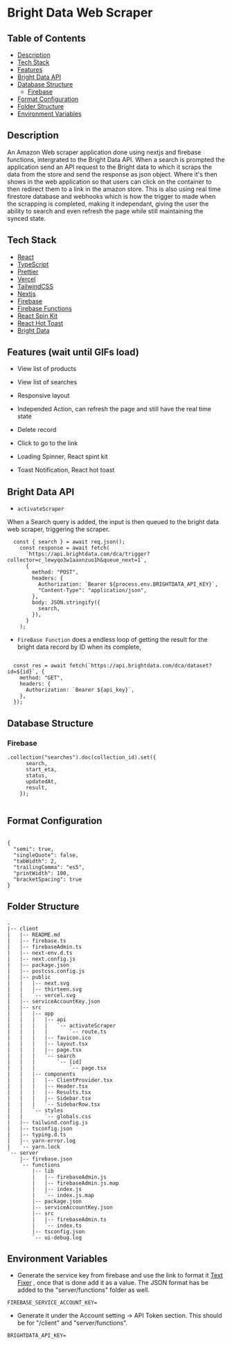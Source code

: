 # Bright Data Web Scraper

## Table of Contents

- [Description](#description)
- [Tech Stack](#tech-stack)
- [Features](#features-wait-until-gifs-load)
- [Bright Data API](#bright-data-api)
- [Database Structure](#database-structure)
    - [Firebase](#mfirebase)
- [Format Configuration](#format-configuration)
- [Folder Structure](#folder-structure)
- [Environment Variables](#environment-variables)

## Description

An Amazon Web scraper application done using nextjs and firebase functions, intergrated to the Bright Data API. When a search is prompted the application send an API request
to the Bright data to which it scraps the data from the store and send the response as json object. Where it's then shows in the web application so that
users can click on the container to then redirect them to a link in the amazon store. This is also using real time firestore database and webhooks which is how
the trigger to made when the scrapping is completed, making it independant, giving the user the ability to search and even refresh the page while still maintaining the
synced state.


## Tech Stack

- [React](https://reactjs.org/)
- [TypeScript](https://www.typescriptlang.org/)
- [Prettier](https://prettier.io/)
- [Vercel](https://vercel.com/docs)
- [TailwindCSS](https://tailwindcss.com/)
- [Nextjs](https://nextjs.org/)
- [Firebase](https://firebase.google.com/)
- [Firebase Functions](https://firebase.google.com/docs/functions)
- [React Spin Kit](https://www.npmjs.com/package/react-spinkit)
- [React Hot Toast](https://react-hot-toast.com/)
- [Bright Data](https://brightdata.com/)

## Features (wait until GIFs load)

- View list of products

- View list of searches

- Responsive layout

- Independed Action, can refresh the page and still have the real time state

- Delete record

- Click to go to the link

- Loading Spinner, React spint kit

- Toast Notification, React hot toast





## Bright Data API
- `activateScraper`

When a Search query is added, the input is then queued to the bright data web scraper, triggering the scraper.

```
  const { search } = await req.json();
    const response = await fetch(
      `https://api.brightdata.com/dca/trigger?collector=c_lewyqo3w1aaxnzuo1h&queue_next=1`,
      {
        method: "POST",
        headers: {
          Authorization: `Bearer ${process.env.BRIGHTDATA_API_KEY}`,
          "Content-Type": "application/json",
        },
        body: JSON.stringify({
          search,
        }),
      }
    );

```

- `FireBase Function`
does a endless loop of getting the result for the bright data record by ID when its complete,

```

  const res = await fetch(`https://api.brightdata.com/dca/dataset?id=${id}`, {
    method: "GET",
    headers: {
      Authorization: `Bearer ${api_key}`,
    },
  });

```

## Database Structure

### Firebase
```
.collection("searches").doc(collection_id).set({
      search,
      start_eta,
      status,
      updatedAt,
      result,
    });
  
```

## Format Configuration
```

{
  "semi": true,
  "singleQuote": false,
  "tabWidth": 2,
  "trailingComma": "es5",
  "printWidth": 100,
  "bracketSpacing": true
}

```

## Folder Structure
```
.
|-- client
|   |-- README.md        
|   |-- firebase.ts      
|   |-- firebaseAdmin.ts 
|   |-- next-env.d.ts    
|   |-- next.config.js   
|   |-- package.json     
|   |-- postcss.config.js
|   |-- public
|   |   |-- next.svg
|   |   |-- thirteen.svg      
|   |   `-- vercel.svg        
|   |-- serviceAccountKey.json
|   |-- src
|   |   |-- app
|   |   |   |-- api
|   |   |   |   `-- activateScraper
|   |   |   |       `-- route.ts
|   |   |   |-- favicon.ico
|   |   |   |-- layout.tsx
|   |   |   |-- page.tsx
|   |   |   `-- search
|   |   |       `-- [id]
|   |   |           `-- page.tsx
|   |   |-- components
|   |   |   |-- ClientProvider.tsx
|   |   |   |-- Header.tsx
|   |   |   |-- Results.tsx
|   |   |   |-- Sidebar.tsx
|   |   |   `-- SidebarRow.tsx
|   |   `-- styles
|   |       `-- globals.css
|   |-- tailwind.config.js
|   |-- tsconfig.json
|   |-- typing.d.ts
|   |-- yarn-error.log
|   `-- yarn.lock
`-- server
    |-- firebase.json
    `-- functions
        |-- lib
        |   |-- firebaseAdmin.js
        |   |-- firebaseAdmin.js.map
        |   |-- index.js
        |   `-- index.js.map
        |-- package.json
        |-- serviceAccountKey.json
        |-- src
        |   |-- firebaseAdmin.ts
        |   `-- index.ts
        |-- tsconfig.json
        `-- ui-debug.log

```

## Environment Variables

- Generate the service key from firebase and use the link to format it [Text Fixer](https://www.textfixer.com/tools/remove-line-breaks.php)
, once that is done add it as a value. The JSON format has be added to the "server/functions" folder as well.
```
FIREBASE_SERVICE_ACCOUNT_KEY= 
```

- Generate it under the Account setting -> API Token section. This should be for "/client" and "server/functions".
```
BRIGHTDATA_API_KEY=
```
